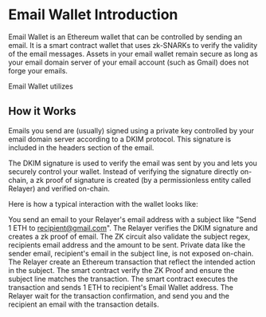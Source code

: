 # Email Wallet Introduction

Email Wallet is an Ethereum wallet that can be controlled by sending an email. It is a smart contract wallet that uses zk-SNARKs to verify the validity of the email messages. Assets in your email wallet remain secure as long as your email domain server of your email account (such as Gmail) does not forge your emails.

Email Wallet utilizes 

## How it Works

Emails you send are (usually) signed using a private key controlled by your email domain server according to a DKIM protocol. This signature is included in the headers section of the email.

The DKIM signature is used to verify the email was sent by you and lets you securely control your wallet. Instead of verifying the signature directly on-chain, a zk proof of signature is created (by a permissionless entity called Relayer) and verified on-chain.

Here is how a typical interaction with the wallet looks like:

You send an email to your Relayer's email address with a subject like "Send 1 ETH to recipient@gmail.com".
The Relayer verifies the DKIM signature and creates a zk proof of email.
The ZK circuit also validate the subject regex, recipients email address and the amount to be sent.
Private data like the sender email, recipient's email in the subject line, is not exposed on-chain.
The Relayer create an Ethereum transaction that reflect the intended action in the subject.
The smart contract verify the ZK Proof and ensure the subject line matches the transaction.
The smart contract executes the transaction and sends 1 ETH to recipient's Email Wallet address.
The Relayer wait for the transaction confirmation, and send you and the recipient an email with the transaction details.
